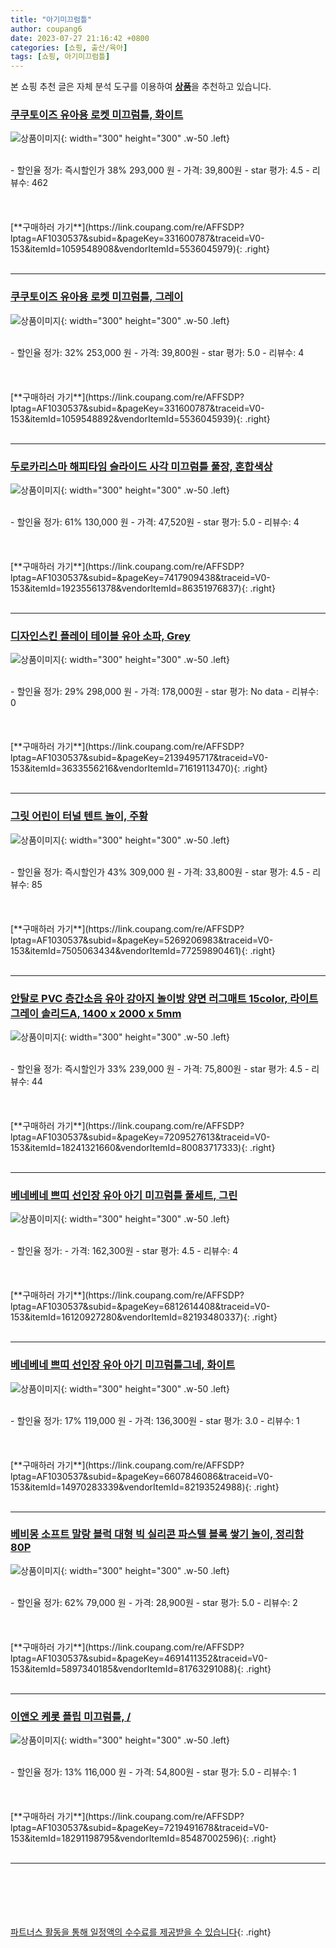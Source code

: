 ```yaml
---
title: "아기미끄럼틀"
author: coupang6
date: 2023-07-27 21:16:42 +0800
categories: [쇼핑, 출산/육아]
tags: [쇼핑, 아기미끄럼틀]
---
```


본 쇼핑 추천 글은 자체 분석 도구를 이용하여 [**상품**](https://link.coupang.com/a/bao1ui)을 추천하고 있습니다.

### [쿠쿠토이즈 유아용 로켓 미끄럼틀, 화이트](https://link.coupang.com/re/AFFSDP?lptag=AF1030537&subid=&pageKey=331600787&traceid=V0-153&itemId=1059548908&vendorItemId=5536045979)

![상품이미지](https://thumbnail10.coupangcdn.com/thumbnails/remote/230x230ex/image/retail/images/2019/11/06/11/2/5ba0d216-d6da-4c0d-8b26-9ef0b11f1676.jpg){: width="300" height="300" .w-50 .left}


<br>
- 할인율 정가: 즉시할인가 38%  293,000   원
- 가격: 39,800원
- star 평가: 4.5
- 리뷰수: 462
<br>
<br>
<br>
<br>
[**구매하러 가기**](https://link.coupang.com/re/AFFSDP?lptag=AF1030537&subid=&pageKey=331600787&traceid=V0-153&itemId=1059548908&vendorItemId=5536045979){: .right}
<br>
<br>

---

### [쿠쿠토이즈 유아용 로켓 미끄럼틀, 그레이](https://link.coupang.com/re/AFFSDP?lptag=AF1030537&subid=&pageKey=331600787&traceid=V0-153&itemId=1059548892&vendorItemId=5536045939)

![상품이미지](https://thumbnail7.coupangcdn.com/thumbnails/remote/230x230ex/image/retail/images/493870535039353-530c054c-f898-4b8d-b7ea-bf66fa76fbc5.jpg){: width="300" height="300" .w-50 .left}


<br>
- 할인율 정가: 32%  253,000   원
- 가격: 39,800원
- star 평가: 5.0
- 리뷰수: 4
<br>
<br>
<br>
<br>
[**구매하러 가기**](https://link.coupang.com/re/AFFSDP?lptag=AF1030537&subid=&pageKey=331600787&traceid=V0-153&itemId=1059548892&vendorItemId=5536045939){: .right}
<br>
<br>

---

### [두로카리스마 해피타임 슬라이드 사각 미끄럼틀 풀장, 혼합색상](https://link.coupang.com/re/AFFSDP?lptag=AF1030537&subid=&pageKey=7417909438&traceid=V0-153&itemId=19235561378&vendorItemId=86351976837)

![상품이미지](https://thumbnail6.coupangcdn.com/thumbnails/remote/230x230ex/image/retail/images/2023/06/22/15/8/1378c30c-6014-4c78-9365-a21fe2e12793.jpg){: width="300" height="300" .w-50 .left}


<br>
- 할인율 정가: 61%  130,000   원
- 가격: 47,520원
- star 평가: 5.0
- 리뷰수: 4
<br>
<br>
<br>
<br>
[**구매하러 가기**](https://link.coupang.com/re/AFFSDP?lptag=AF1030537&subid=&pageKey=7417909438&traceid=V0-153&itemId=19235561378&vendorItemId=86351976837){: .right}
<br>
<br>

---

### [디자인스킨 플레이 테이블 유아 소파, Grey](https://link.coupang.com/re/AFFSDP?lptag=AF1030537&subid=&pageKey=2139495717&traceid=V0-153&itemId=3633556216&vendorItemId=71619113470)

![상품이미지](https://thumbnail8.coupangcdn.com/thumbnails/remote/230x230ex/image/retail/images/2020/09/17/15/9/e25b3917-d635-45c9-9725-964b53daef86.jpg){: width="300" height="300" .w-50 .left}


<br>
- 할인율 정가: 29%  298,000   원
- 가격: 178,000원
- star 평가: No data
- 리뷰수: 0
<br>
<br>
<br>
<br>
[**구매하러 가기**](https://link.coupang.com/re/AFFSDP?lptag=AF1030537&subid=&pageKey=2139495717&traceid=V0-153&itemId=3633556216&vendorItemId=71619113470){: .right}
<br>
<br>

---

### [그릿 어린이 터널 텐트 놀이, 주황](https://link.coupang.com/re/AFFSDP?lptag=AF1030537&subid=&pageKey=5269206983&traceid=V0-153&itemId=7505063434&vendorItemId=77259890461)

![상품이미지](https://thumbnail6.coupangcdn.com/thumbnails/remote/230x230ex/image/rs_quotation_api/khivsvum/a63ab09959854a99a1f4a60e9e250c15.jpg){: width="300" height="300" .w-50 .left}


<br>
- 할인율 정가: 즉시할인가 43%  309,000   원
- 가격: 33,800원
- star 평가: 4.5
- 리뷰수: 85
<br>
<br>
<br>
<br>
[**구매하러 가기**](https://link.coupang.com/re/AFFSDP?lptag=AF1030537&subid=&pageKey=5269206983&traceid=V0-153&itemId=7505063434&vendorItemId=77259890461){: .right}
<br>
<br>

---

### [안탈로 PVC 층간소음 유아 강아지 놀이방 양면 러그매트 15color, 라이트그레이 솔리드A, 1400 x 2000 x 5mm](https://link.coupang.com/re/AFFSDP?lptag=AF1030537&subid=&pageKey=7209527613&traceid=V0-153&itemId=18241321660&vendorItemId=80083717333)

![상품이미지](https://thumbnail7.coupangcdn.com/thumbnails/remote/230x230ex/image/vendor_inventory/94dd/2e2072dbb4a7fd297b3c6b0334c07f6ba72fb1442dedf69f1566d583beeb.jpg){: width="300" height="300" .w-50 .left}


<br>
- 할인율 정가: 즉시할인가 33%  239,000   원
- 가격: 75,800원
- star 평가: 4.5
- 리뷰수: 44
<br>
<br>
<br>
<br>
[**구매하러 가기**](https://link.coupang.com/re/AFFSDP?lptag=AF1030537&subid=&pageKey=7209527613&traceid=V0-153&itemId=18241321660&vendorItemId=80083717333){: .right}
<br>
<br>

---

### [베네베네 쁘띠 선인장 유아 아기 미끄럼틀 풀세트, 그린](https://link.coupang.com/re/AFFSDP?lptag=AF1030537&subid=&pageKey=6812614408&traceid=V0-153&itemId=16120927280&vendorItemId=82193480337)

![상품이미지](https://thumbnail7.coupangcdn.com/thumbnails/remote/230x230ex/image/vendor_inventory/d54e/5ce9f954ce1b5fe6937585bb3662817ba736651aea852175f837f1efc556.jpg){: width="300" height="300" .w-50 .left}


<br>
- 할인율 정가: 
- 가격: 162,300원
- star 평가: 4.5
- 리뷰수: 4
<br>
<br>
<br>
<br>
[**구매하러 가기**](https://link.coupang.com/re/AFFSDP?lptag=AF1030537&subid=&pageKey=6812614408&traceid=V0-153&itemId=16120927280&vendorItemId=82193480337){: .right}
<br>
<br>

---

### [베네베네 쁘띠 선인장 유아 아기 미끄럼틀그네, 화이트](https://link.coupang.com/re/AFFSDP?lptag=AF1030537&subid=&pageKey=6607846086&traceid=V0-153&itemId=14970283339&vendorItemId=82193524988)

![상품이미지](https://thumbnail8.coupangcdn.com/thumbnails/remote/230x230ex/image/vendor_inventory/6679/507a2f4cb7c26468f209144a06721699e470de5f3d4b7019247380d241b3.jpg){: width="300" height="300" .w-50 .left}


<br>
- 할인율 정가: 17%  119,000   원
- 가격: 136,300원
- star 평가: 3.0
- 리뷰수: 1
<br>
<br>
<br>
<br>
[**구매하러 가기**](https://link.coupang.com/re/AFFSDP?lptag=AF1030537&subid=&pageKey=6607846086&traceid=V0-153&itemId=14970283339&vendorItemId=82193524988){: .right}
<br>
<br>

---

### [베비몽 소프트 말랑 블럭 대형 빅 실리콘 파스텔 블록 쌓기 놀이, 정리함 80P](https://link.coupang.com/re/AFFSDP?lptag=AF1030537&subid=&pageKey=4691411352&traceid=V0-153&itemId=5897340185&vendorItemId=81763291088)

![상품이미지](https://thumbnail6.coupangcdn.com/thumbnails/remote/230x230ex/image/vendor_inventory/276c/ce02776a3fcb232bbaa4bd4ae0b2a06a2c4b089a26be7599d23c4ecfbc7a.png){: width="300" height="300" .w-50 .left}


<br>
- 할인율 정가: 62%  79,000   원
- 가격: 28,900원
- star 평가: 5.0
- 리뷰수: 2
<br>
<br>
<br>
<br>
[**구매하러 가기**](https://link.coupang.com/re/AFFSDP?lptag=AF1030537&subid=&pageKey=4691411352&traceid=V0-153&itemId=5897340185&vendorItemId=81763291088){: .right}
<br>
<br>

---

### [이앤오 케롯 플립 미끄럼틀, /](https://link.coupang.com/re/AFFSDP?lptag=AF1030537&subid=&pageKey=7219491678&traceid=V0-153&itemId=18291198795&vendorItemId=85487002596)

![상품이미지](https://thumbnail10.coupangcdn.com/thumbnails/remote/230x230ex/image/vendor_inventory/9a51/654908e0a7d8f2282055ef898fcda7e31dde04d320cabfc437ebb0c4d9f2.jpg){: width="300" height="300" .w-50 .left}


<br>
- 할인율 정가: 13%  116,000   원
- 가격: 54,800원
- star 평가: 5.0
- 리뷰수: 1
<br>
<br>
<br>
<br>
[**구매하러 가기**](https://link.coupang.com/re/AFFSDP?lptag=AF1030537&subid=&pageKey=7219491678&traceid=V0-153&itemId=18291198795&vendorItemId=85487002596){: .right}
<br>
<br>

---
<br><br><br><br><br> [파트너스 활동을 통해 일정액의 수수료를 제공받을 수 있습니다](https://link.coupang.com/a/bao1ui){: .right}